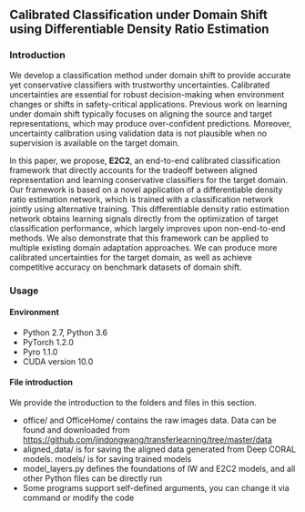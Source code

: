 ## Calibrated Classification under Domain Shift using Differentiable Density Ratio Estimation

### Introduction

We develop a classification method under domain shift to provide accurate yet conservative classifiers with trustworthy uncertainties. Calibrated uncertainties are essential for robust decision-making when environment changes or shifts in safety-critical applications. Previous work on learning under domain shift typically focuses on aligning the source and target representations, which may produce over-confident predictions. Moreover, uncertainty calibration using validation data is not plausible when no supervision is available on the target domain. 

In this paper, we propose, **E2C2**, an end-to-end calibrated classification framework that directly accounts for the tradeoff between aligned representation and learning conservative classifiers for the target domain. Our framework is based on a novel application of a differentiable density ratio estimation network, which is trained with a classification network jointly using alternative training. This differentiable density ratio estimation network obtains learning signals directly from the optimization of target classification performance, which largely improves upon non-end-to-end methods. We also demonstrate that this framework can be applied to multiple existing domain adaptation approaches. We can produce more calibrated uncertainties for the target domain, as well as achieve competitive accuracy on benchmark datasets of domain shift.

### Usage

#### Environment

* Python 2.7, Python 3.6
* PyTorch 1.2.0
* Pyro 1.1.0
* CUDA version 10.0

#### File introduction

We provide the introduction to the folders and files in this section. 

* office/ and OfficeHome/ contains the raw images data. Data can be found and downloaded from https://github.com/jindongwang/transferlearning/tree/master/data
* aligned_data/ is for saving the aligned data generated from Deep CORAL models. models/ is for saving trained models
* model_layers.py defines the foundations of IW and E2C2 models, and all other Python files can be directly run
* Some programs support self-defined arguments, you can change it via command or modify the code

